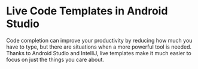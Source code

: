 # Live Code Templates in Android Studio

Code completion can improve your productivity by reducing how much you have to type, but there are situations when a more powerful tool is needed. Thanks to Android Studio and IntelliJ, live templates make it much easier to focus on just the things you care about.
